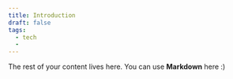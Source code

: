 ```yaml
---
title: Introduction
draft: false
tags:
  - tech
  - 
---
```

 
The rest of your content lives here. You can use **Markdown** here :)
